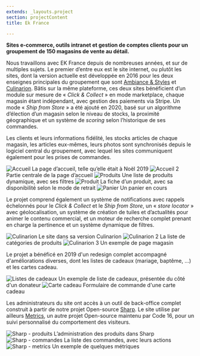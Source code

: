 ```yaml
---
extends: _layouts.project
section: projectContent
title: Ek France

---
```


**Sites e-commerce, outils intranet et gestion de comptes clients pour un groupement de 150 magasins de vente au détail.**

Nous travaillons avec EK France depuis de nombreuses années, et sur de multiples sujets. Le premier d’entre eux est le site internet, ou plutôt les sites, dont la version actuelle est développée en 2016 pour les deux enseignes principales du groupement que sont [Ambiance & Styles](https://ambianceetstyles.com) et [Culinarion](https://www.culinarion.com). Bâtis sur la même plateforme, ces deux sites bénéficient d’un module sur mesure de «&nbsp;*Click & Collect*&nbsp;» en mode marketplace, chaque magasin étant indépendant, avec gestion des paiements via Stripe. Un mode «&nbsp;*Ship from Store*&nbsp;» a été ajouté en 2020, basé sur un algorithme d’élection d’un magasin selon le niveau de stocks, la proximité géographique et un système de *scoring* selon l’historique de ses commandes. 

Les clients et leurs informations fidélité, les stocks articles de chaque magasin, les articles eux-mêmes, leurs photos sont synchronisés depuis le logiciel central du groupement, avec lequel les sites communiquent également pour les prises de commandes.

![Accueil](/assets/img/ek/2019/home-1.png)
La page d’accueil, telle qu’elle était à Noël 2019
![Accueil 2](/assets/img/ek/2019/home-2.png)
Partie centrale de la page d’accueil
![Produits](/assets/img/ek/2019/products.png)
Une liste de produits dynamique, avec ses filtres
![Produit](/assets/img/ek/2021/product.png)
La fiche d’un produit, avec sa disponibilité selon le mode de retrait
![Panier](/assets/img/ek/2021/cart.png)
Un panier en cours

Le projet comprend également un système de notifications avec rappels échelonnés pour le *Click & Collect* et le *Ship from Store*, un «&nbsp;*store locator*&nbsp;» avec géolocalisation, un système de création de tuiles et d’actualités pour animer le contenu commercial, et un moteur de recherche complet prenant en charge la pertinence et un système dynamique de filtres.

![Culinarion](/assets/img/ek/2019/cu-1.png)
Le site dans sa version Culinarion
![Culinarion 2](/assets/img/ek/2019/cu-2.png)
La liste de catégories de produits
![Culinarion 3](/assets/img/ek/2019/cu-3.png)
Un exemple de page magasin

Le projet a bénéficé en 2019 d'un redesign complet accompagné d'améliorations diverses, dont les listes de cadeaux (mariage, baptême, ...) et les cartes cadeau.

![Listes de cadeaux](/assets/img/ek/2019/wishlist.png)
Un exemple de liste de cadeaux, présentée du côté d'un donateur
![Carte cadeau](/assets/img/ek/2019/giftcard.png)
Formulaire de commande d'une carte cadeau

Les administrateurs du site ont accès à un outil de back-office complet construit à partir de notre projet Open-source [Sharp](https://sharp.code16.fr). Le site utilise par ailleurs [Metrics](https://github.com/code16/metrics), un autre projet Open-source maintenu par Code 16, pour un suivi personnalisé du comportement des visiteurs.

![Sharp - produits](/assets/img/ek/2021/sharp-products.png)
L’administration des produits dans Sharp
![Sharp - commandes](/assets/img/ek/2021/sharp-orders.png)
La liste des commandes, avec leurs actions
![Sharp - metrics](/assets/img/ek/2021/sharp-dashboard.png)
Un exemple de quelques métriques
